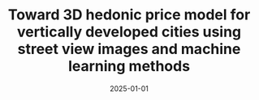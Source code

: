---
title: "Toward 3D hedonic price model for vertically developed cities using street view images and machine learning methods"
authors: "Ying Y., Dai S., Koeva M., Kuffer M., Persello C., Zhou W., Zevenbergen J"
date: 2025-01-01
venue: "Habitat International"
volume: "156"
pages: "103288"
doi: "10.1016/j.habitatint.2025.103288"
impact_factor: "7.0"
journal_type: "Journal Article"
citation: "Ying Y., Dai S., Koeva M., Kuffer M., Persello C., Zhou W., Zevenbergen J. Toward 3D hedonic price model for vertically developed cities using street view images and machine learning methods. Habitat International 156 (2025): 103288."
--- 